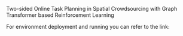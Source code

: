 Two-sided Online Task Planning in Spatial Crowdsourcing with Graph Transformer based Reinforcement Learning 


For environment deployment and running you can refer to the link:
